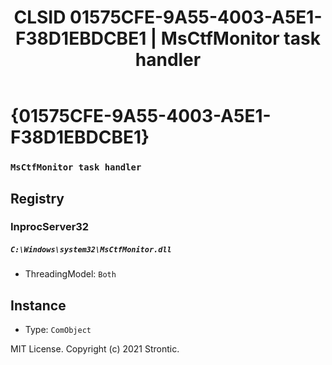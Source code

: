 ﻿---
title: "CLSID 01575CFE-9A55-4003-A5E1-F38D1EBDCBE1 | MsCtfMonitor task handler"
excerpt: What is COM-Object CLSID 01575CFE-9A55-4003-A5E1-F38D1EBDCBE1?
---

# {01575CFE-9A55-4003-A5E1-F38D1EBDCBE1}

### `MsCtfMonitor task handler`

## Registry


### InprocServer32

##### `C:\Windows\system32\MsCtfMonitor.dll`
* ThreadingModel: `Both`

## Instance

* Type: `ComObject`

MIT License. Copyright (c) 2021 Strontic.


